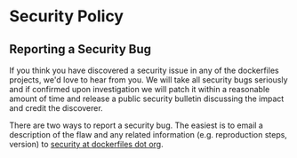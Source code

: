 # Security Policy

## Reporting a Security Bug

If you think you have discovered a security issue in any of the dockerfiles projects, we'd love to hear from you. We will take all security bugs seriously and if confirmed upon investigation we will patch it within a reasonable amount of time and release a public security bulletin discussing the impact and credit the discoverer.

There are two ways to report a security bug. The easiest is to email a description of the flaw and any related information (e.g. reproduction steps, version) to [security at dockerfiles dot org](mailto:security@hadenlabs.com).
